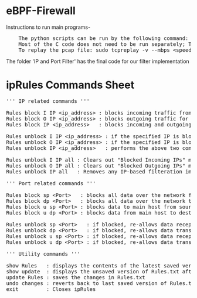 # eBPF-Firewall
Instructions to run main programs-
<pre>
	The python scripts can be run by the following command: sudo python3 &lt;python_file_name&gt;
	Most of the C code does not need to be run separately; The related python script will compile it.
	To replay the pcap file: sudo tcpreplay -v --mbps &lt;speed> -i &lt;interface_name> 1.pcap 
</pre>
The folder 'IP and Port Filter' has the final code for our filter implementation

<!--
# TC - Linux Traffic Control
Instructions and commands to run TC programs and check the outputs. 

## Traffic Shaping -->

# ipRules Commands Sheet
<pre>
''' IP related commands '''

Rules block I IP &lt;ip_address> : blocks incoming traffic from source IP = &lt;ip_address>
Rules block O IP &lt;ip_address> : blocks outgoing traffic for destination IP = &lt;ip_address>
Rules block IP &lt;ip_address>   : blocks incoming and outgoing from IP = &lt;ip_address>

Rules unblock I IP &lt;ip_address> : if the specified IP is blocked then re-allows incoming traffic from source IP = &lt;ip_address>, else displays a custom message
Rules unblock O IP &lt;ip_address> : if the specified IP is blocked then re-allows outgoing traffic to destination IP = &lt;ip_address>, else displays a custom message
Rules unblock IP &lt;ip_address>   : performs the above two commands

Rules unblock I IP all : Clears out "Blocked Incoming IPs" map; No incoming packet is restricted
Rules unblock O IP all : Clears out "Blocked Outgoing IPs" map; No outgoing packet is restricted
Rules unblock IP all   : Removes any IP-based filteration implemented (A pop-up for confirmation will appear. Enter Y to proceed and N to abort.

''' Port related commands '''

Rules block sp &lt;Port>   : blocks all data over the network from source port = &lt;Port>
Rules block dp &lt;Port>   : blocks all data over the network to destination port = &lt;Port>
Rules block u sp &lt;Port> : blocks data to main host from source port = &lt;Port>
Rules block u dp &lt;Port> : blocks data from main host to destination port = &lt;Port>

Rules unblock sp &lt;Port>   : if blocked, re-allows data reception from source port = &lt;Port> over the network
Rules unblock dp &lt;Port>   : if blocked, re-allows data transmission to destination port = &lt;Port> over the network
Rules unblock u sp &lt;Port> : if blocked, re-allows data reception from source port = &lt;Port> for main host
Rules unblock u dp &lt;Port> : if blocked, re-allows data transmission to destination port = &lt;Port> for main host

''' Utility commands '''

show Rules   : displays the contents of the latest saved version of Rules.txt
show update  : displays the unsaved version of Rules.txt after all the commands passed in the current session
update Rules : saves the changes in Rules.txt
undo changes : reverts back to last saved version of Rules.txt, nullifying all later unsaved updates
exit         : Closes ipRules
</pre>
